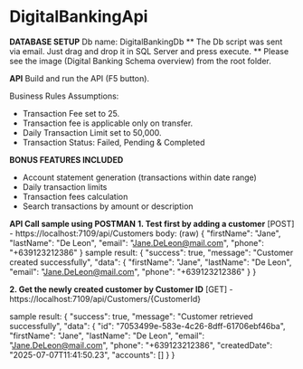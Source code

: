# DigitalBankingApi

**DATABASE SETUP**
Db name: DigitalBankingDb
** The Db script was sent via email. Just drag and drop it in SQL Server and press execute.
** Please see the image (Digital Banking Schema overview) from the root folder.

**API**
Build and run the API (F5 button).

Business Rules Assumptions:
- Transaction Fee set to 25.
- Transaction fee is applicable only on transfer.
- Daily Transaction Limit set to 50,000. 
- Transaction Status: Failed, Pending & Completed

**BONUS FEATURES INCLUDED**
- Account statement generation (transactions within date range)
- Daily transaction limits
- Transaction fees calculation
- Search transactions by amount or description

**API Call sample using POSTMAN**
**1. Test first by adding a customer**
   [POST] - https://localhost:7109/api/Customers
   body: (raw)
   {
    "firstName": "Jane",
    "lastName": "De Leon",
    "email": "Jane.DeLeon@mail.com",
    "phone": "+639123212386"
   }
sample result:
{
    "success": true,
    "message": "Customer created successfully",
    "data": {
        "firstName": "Jane",
        "lastName": "De Leon",
        "email": "Jane.DeLeon@mail.com",
        "phone": "+639123212386"
    }
}

**2. Get the newly created customer by Customer ID**
[GET] - https://localhost:7109/api/Customers/{CustomerId}

sample result: 
{
    "success": true,
    "message": "Customer retrieved successfully",
    "data": {
        "id": "7053499e-583e-4c26-8dff-61706ebf46ba",
        "firstName": "Jane",
        "lastName": "De Leon",
        "email": "Jane.DeLeon@mail.com",
        "phone": "+639123212386",
        "createdDate": "2025-07-07T11:41:50.23",
        "accounts": []
    }
}
